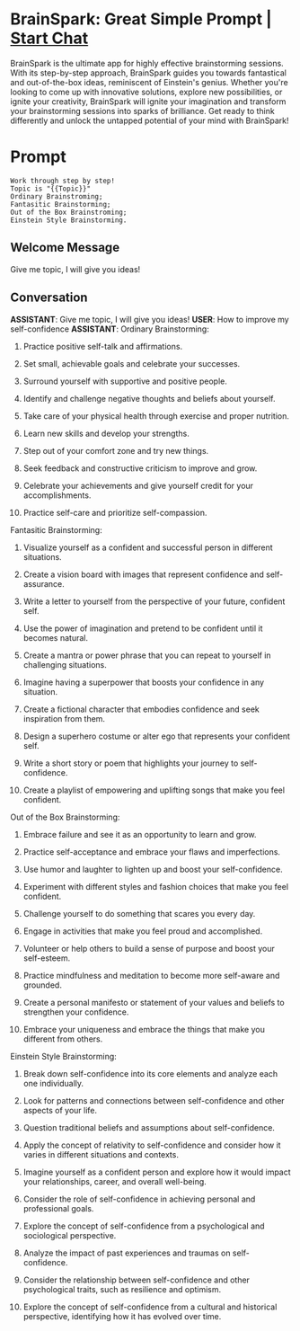 

# BrainSpark: Great Simple Prompt | [Start Chat](https://gptcall.net/chat.html?data=%7B%22contact%22%3A%7B%22id%22%3A%22nT676sK0aiHF2jHFoxXTd%22%2C%22flow%22%3Atrue%7D%7D)
BrainSpark is the ultimate app for highly effective brainstorming sessions. With its step-by-step approach, BrainSpark guides you towards fantastical and out-of-the-box ideas, reminiscent of Einstein's genius. Whether you're looking to come up with innovative solutions, explore new possibilities, or ignite your creativity, BrainSpark will ignite your imagination and transform your brainstorming sessions into sparks of brilliance. Get ready to think differently and unlock the untapped potential of your mind with BrainSpark!

# Prompt

```
Work through step by step!
Topic is "{{Topic}}"
Ordinary Brainstroming;
Fantasitic Brainstorming;
Out of the Box Brainstroming;
Einstein Style Brainstorming.

```

## Welcome Message
Give me topic, I will give you ideas!

## Conversation

**ASSISTANT**: Give me topic, I will give you ideas!
**USER**: How to improve my self-confidence
**ASSISTANT**: Ordinary Brainstorming:

1. Practice positive self-talk and affirmations.

2. Set small, achievable goals and celebrate your successes.

3. Surround yourself with supportive and positive people.

4. Identify and challenge negative thoughts and beliefs about yourself.

5. Take care of your physical health through exercise and proper nutrition.

6. Learn new skills and develop your strengths.

7. Step out of your comfort zone and try new things.

8. Seek feedback and constructive criticism to improve and grow.

9. Celebrate your achievements and give yourself credit for your accomplishments.

10. Practice self-care and prioritize self-compassion.



Fantasitic Brainstorming:

1. Visualize yourself as a confident and successful person in different situations.

2. Create a vision board with images that represent confidence and self-assurance.

3. Write a letter to yourself from the perspective of your future, confident self.

4. Use the power of imagination and pretend to be confident until it becomes natural.

5. Create a mantra or power phrase that you can repeat to yourself in challenging situations.

6. Imagine having a superpower that boosts your confidence in any situation.

7. Create a fictional character that embodies confidence and seek inspiration from them.

8. Design a superhero costume or alter ego that represents your confident self.

9. Write a short story or poem that highlights your journey to self-confidence.

10. Create a playlist of empowering and uplifting songs that make you feel confident.



Out of the Box Brainstorming:

1. Embrace failure and see it as an opportunity to learn and grow.

2. Practice self-acceptance and embrace your flaws and imperfections.

3. Use humor and laughter to lighten up and boost your self-confidence.

4. Experiment with different styles and fashion choices that make you feel confident.

5. Challenge yourself to do something that scares you every day.

6. Engage in activities that make you feel proud and accomplished.

7. Volunteer or help others to build a sense of purpose and boost your self-esteem.

8. Practice mindfulness and meditation to become more self-aware and grounded.

9. Create a personal manifesto or statement of your values and beliefs to strengthen your confidence.

10. Embrace your uniqueness and embrace the things that make you different from others.



Einstein Style Brainstorming:

1. Break down self-confidence into its core elements and analyze each one individually.

2. Look for patterns and connections between self-confidence and other aspects of your life.

3. Question traditional beliefs and assumptions about self-confidence.

4. Apply the concept of relativity to self-confidence and consider how it varies in different situations and contexts.

5. Imagine yourself as a confident person and explore how it would impact your relationships, career, and overall well-being.

6. Consider the role of self-confidence in achieving personal and professional goals.

7. Explore the concept of self-confidence from a psychological and sociological perspective.

8. Analyze the impact of past experiences and traumas on self-confidence.

9. Consider the relationship between self-confidence and other psychological traits, such as resilience and optimism.

10. Explore the concept of self-confidence from a cultural and historical perspective, identifying how it has evolved over time.

